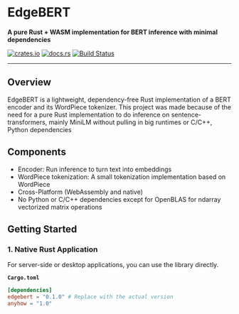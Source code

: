 # EdgeBERT

**A pure Rust + WASM implementation for BERT inference with minimal dependencies**

[![crates.io]()](https://crates.io/crates/edgebert)
[![docs.rs](https://docs.rs/edgebert/badge.svg)](https://docs.rs/edgebert)
[![Build Status](https://github.com/your-username/edgebert/workflows/CI/badge.svg)](https://github.com/your-username/edgebert/actions)

---

## Overview

EdgeBERT is a lightweight, dependency-free Rust implementation of a BERT encoder and its WordPiece tokenizer. 
This project was made because of the need for a pure Rust implementation to do inference on sentence-transformers,
mainly MiniLM without pulling in big runtimes or C/C++, Python dependencies

## Components

- Encoder: Run inference to turn text into embeddings
- WordPiece tokenization: A small tokenization implementation based on WordPiece
- Cross-Platform (WebAssembly and native)
- No Python or C/C++ dependencies except for OpenBLAS for ndarray vectorized matrix operations


## Getting Started

### 1. Native Rust Application

For server-side or desktop applications, you can use the library directly.

**`Cargo.toml`**
```toml
[dependencies]
edgebert = "0.1.0" # Replace with the actual version
anyhow = "1.0"
